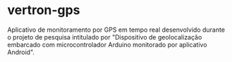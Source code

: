 # vertron-gps
Aplicativo de monitoramento por GPS em tempo real desenvolvido durante o projeto de pesquisa intitulado por "Dispositivo de geolocalização embarcado com microcontrolador Arduino monitorado por aplicativo Android".
